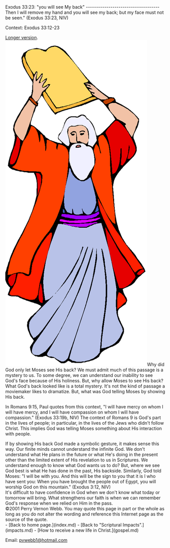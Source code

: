  <head> <title>(PVW) : Exodus 33:23: "you will see My back"</title> <meta content="IE=9" http-equiv="X-UA-Compatible"></meta> <link href="css/page_style.css" rel="stylesheet" type="text/css"></link> </head><body><div class="page_style">Exodus 33:23: "you will see My back"
------------------------------------

<div class="p">Then I will remove my hand and you will see my back; but my face must not be seen." (Exodus 33:23, NIV)

 Context: Exodus 33:12-23</div> [Longer version](seegodlongver.md).
 ![](images/moses.gif)Why did God only let Moses see His back? We must admit much of this passage is a mystery to us. To some degree, we can understand our inability to see God's face because of His holiness. But, why allow Moses to see His back? What God's back looked like is a total mystery. It's not the kind of passage a moviemaker likes to dramatize. But, what was God telling Moses by showing His back.

In Romans 9:15, Paul quotes from this context, "I will have mercy on whom I will have mercy, and I will have compassion on whom I will have compassion." (Exodus 33:19b, NIV) The context of Romans 9 is God's part in the lives of people; in particular, in the lives of the Jews who didn't follow Christ. This implies God was telling Moses something about His interaction with people.

<div class="p">If by showing His back God made a symbolic gesture, it makes sense this way. Our finite minds cannot understand the infinite God. We don't understand what He plans in the future or what He's doing in the present other than the limited extent of His revelation to us in Scriptures. We understand enough to know what God wants us to do? But, where we see God best is what He has done in the past, His backside. Similarly, God told Moses: "I will be with you. And this will be the sign to you that it is I who have sent you: When you have brought the people out of Egypt, you will worship God on this mountain." (Exodus 3:12, NIV)

</div>It's difficult to have confidence in God when we don't know what today or tomorrow will bring. What strengthens our faith is when we can remember God's response when we relied on Him in the pass.

<div class="copy">©2001 Perry Vernon Webb. You may quote this page in part or the whole as long as you do not alter the wording and reference this Internet page as the source of the quote.</div>  </div>- [Back to home page.](index.md)
- [Back to "Scriptural Impacts".](impacts.md)
- [How to receive a new life in Christ.](gospel.md)

Email: [pvwebb1@hotmail.com](mailto:pvwebb1@hotmail.com)

